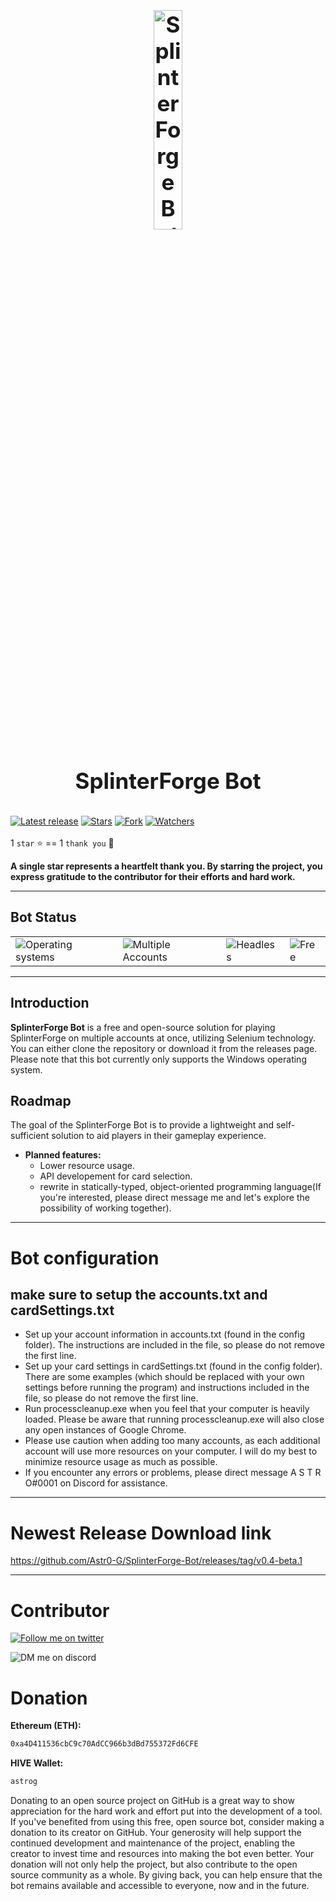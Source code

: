 <h1 align="center" style="display: block; font-size: 2.5em; font-weight: bold; margin-block-start: 1em; margin-block-end: 1em;">
<a name="logo"><img align="center" src="https://splinterforge.io/assets/badges/dual_gold.png" alt="SplinterForge Bot" style="width:30%;height:30%"/></a>
  <br /><br /><strong>SplinterForge Bot</strong>
</h1>

[![Latest release](https://img.shields.io/github/v/release/Astr0-G/SplinterForge-Bot?label=Latest%20release&style=social)](https://github.com/Astr0-G/SplinterForge-Bot/releases/tag/v0.4-beta.1)
[![Stars](https://img.shields.io/github/stars/Astr0-G/SplinterForge-Bot?style=social)](https://github.com/Astr0-G/SplinterForge-Bot/stargazers)
[![Fork](https://img.shields.io/github/forks/Astr0-G/SplinterForge-Bot?style=social)](https://github.com/Astr0-G/SplinterForge-Bot/network/members)
[![Watchers](https://img.shields.io/github/watchers/Astr0-G/SplinterForge-Bot?style=social)](https://github.com/Astr0-G/SplinterForge-Bot/watchers)
<br/>
<br/>
1 `star` ⭐ == 1 `thank you` 🙏
<br/>

**A single star represents a heartfelt thank you. By starring the project, you express gratitude to the contributor for their efforts and hard work.**

---

<!-- markdownlint-disable -->

## Bot Status

<table class="no-border">
  <tr>
    <td><img src="https://img.shields.io/badge/windows-support-blue.svg?style=flat&&labelColor=363D44" alt="Operating systems"/></td>
    <td><img src="https://img.shields.io/badge/multiple%20accounts-working-green.svg?style=flat&&labelColor=363D44" alt="Multiple Accounts"/></td>
    <td><img src="https://img.shields.io/badge/headless-working-green.svg?style=flat&&labelColor=363D44" alt="Headless"/></td>
    <td><img src="https://img.shields.io/badge/free-using-green.svg?style=flat&&labelColor=363D44" alt="Free"/></td>
  </tr>
</table>

---

## Introduction

**SplinterForge Bot** is a free and open-source solution for playing SplinterForge on multiple accounts at once, utilizing Selenium technology. You can either clone the repository or download it from the releases page. Please note that this bot currently only supports the Windows operating system.

## Roadmap

The goal of the SplinterForge Bot is to provide a lightweight and self-sufficient solution to aid players in their gameplay experience.

- **Planned features:**
  - Lower resource usage.
  - API developement for card selection.
  - rewrite in statically-typed, object-oriented programming language(If you're interested, please direct message me and let's explore the possibility of working together).

---

# Bot configuration

## make sure to setup the accounts.txt and cardSettings.txt

- Set up your account information in accounts.txt (found in the config folder). The instructions are included in the file, so please do not remove the first line.
- Set up your card settings in cardSettings.txt (found in the config folder). There are some examples (which should be replaced with your own settings before running the program) and instructions included in the file, so please do not remove the first line.
- Run processcleanup.exe when you feel that your computer is heavily loaded. Please be aware that running processcleanup.exe will also close any open instances of Google Chrome.
- Please use caution when adding too many accounts, as each additional account will use more resources on your computer. I will do my best to minimize resource usage as much as possible.
- If you encounter any errors or problems, please direct message A S T R O#0001 on Discord for assistance.

---

# Newest Release Download link

https://github.com/Astr0-G/SplinterForge-Bot/releases/tag/v0.4-beta.1

---

# Contributor

[![Follow me on twitter](https://img.shields.io/twitter/follow/lil_astr_0.svg?style=social)](https://twitter.com/lil_astr_0)

![DM me on discord](https://dcbadge.vercel.app/api/shield/289092686944796688)

# Donation

**Ethereum (ETH):**

```sh
0xa4D411536cbC9c70AdCC966b3dBd755372Fd6CFE
```

**HIVE Wallet:**

```sh
astrog
```

Donating to an open source project on GitHub is a great way to show appreciation for the hard work and effort put into the development of a tool. If you've benefited from using this free, open source bot, consider making a donation to its creator on GitHub. Your generosity will help support the continued development and maintenance of the project, enabling the creator to invest time and resources into making the bot even better. Your donation will not only help the project, but also contribute to the open source community as a whole. By giving back, you can help ensure that the bot remains available and accessible to everyone, now and in the future.

<!-- markdownlint-enable -->
